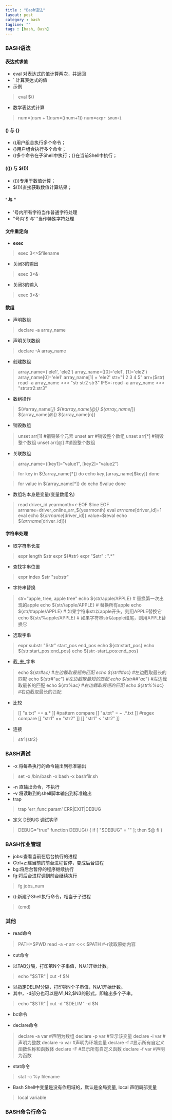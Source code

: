 ```yaml
---
title : "Bash语法"
layout: post
category : bash
tagline: ""
tags : [bash, Bash]
---
```



### BASH语法

#### 表达式求值

*	eval 对表达式的值计算两次，并返回
*	` 计算表达式的值
*	示例

>	eval $()

*	数学表达式计算

>	num=$[num+1]
>	num=$((num+1))
>	num=`expr $num+1`


#### () 与 {}

*	()用户组合执行多个命令；
*	{}用户组合执行多个命令；
*	()多个命令在子Shell中执行；{}在当前Shell中执行；

#### (()) 与 $(())

*	(())专用于数值计算；
*	$(())直接获取数值计算结果；

####  ' 与 "

*	'号内所有字符当作普通字符处理
*	"号内'$'与'`'当作特殊字符处理

####  文件重定向

*	**exec**

>	exec 3<>$filename

*	关闭3的输出

>	exec 3<&-

*	关闭3的输入

>	exec 3>&-

####  数组

*	声明数组

>	declare -a array_name

*	声明关联数组

>	declare -A array_name

*	创建数组

>	array_name=(\'ele1\', \'ele2\')
>	array_name=([0]=\'ele1\', [1]=\'ele2\')
>	array_name[0]=\'ele1\'		array_name[1] = \'ele2\'
>	str="1 2 3 4 5"		arr=($str)
>	read -a array_name <<< "str str2 str3"
>	IFS=: read -a array_name <<< "str:str2:str3"

*	数组操作

>	${#array_name[*]}
>	${#array_name[@]}
>	${array_name[*]}
>	${array_name[@]}
>	${array_name[n]}

*	销毁数组

>	unset arr[1]	#销毁某个元素
>	unset arr		#销毁整个数组
>	unset arr[*]		#销毁整个数组
>	unset arr[@]		#销毁整个数组

*	关联数组

>	array_name=([key1]="value1", [key2]="value2")  
  
>	for key in ${!array_name[*]}
>	do
>		echo $key,${array_name[$key]}
>	done
  
>	for value in ${array_name[*]}
>	do
>		echo $value
>	done

*	数组名本身是变量(变量数组名)

>	read driver_id yearmonth<<-EOF
>		$line
>	EOF
>	arrname=driver_online_arr_${yearmonth}
>	eval $arrname[$driver_id]=1
>	eval echo \${$arrname[$driver_id]}
>	value=$(eval echo \${$arrname[$driver_id]})


#### 字符串处理

*	取字符串长度

>	expr length $str
>	expr ${#str}
>	expr "$str" : ".*"


*	查找字串位置

>	expr index $str "substr"

*	字符串替换

>	str="apple, tree, apple tree"
>	echo ${str/apple/APPLE}   # 替换第一次出现的apple
>	echo ${str//apple/APPLE}  # 替换所有apple
>	echo ${str/#apple/APPLE}  # 如果字符串str以apple开头，则用APPLE替换它
>	echo ${str/%apple/APPLE}  # 如果字符串str以apple结尾，则用APPLE替换它


*	选取字串

>	expr substr "$str" start_pos end_pos
>	echo ${str:start_pos}
>	echo ${str:start_pos:end_pos}
>	echo ${str:-start_pos:end_pos}

*	截_去_字串

>	echo ${str#a*c}		#左边截取最短的匹配
>	echo ${str##a*c}	#左边截取最长的匹配
>	echo ${str#"a*c"}	#左边截取最短的匹配
>	echo ${str##"a*c"}	#左边截取最长的匹配
>	echo ${str%a*c}		#右边截取最短的匹配
>	echo ${str%%a*c}	#右边截取最长的匹配

*	比较

>	[[ "a.txt" == a.* ]]		#pattern compare
>	[[ "a.txt" = ~ .*\.txt ]]	#regex compare
>	[[ "str1" == "str2" ]]
>	[[ "str1" < "str2" ]]

*	连接

>	${str1}${str2}


### BASH调试

*	-x 将每条执行的命令输出到标准输出

>	set -x
>	/bin/bash -x
>	bash -x bashfilr.sh

*	-n 直输出命令，不执行
*	-v 将读取到的shell脚本输出到标准输出
*	trap

>	trap 'err_func param' ERR|EXIT|DEBUG

*	定义 DEBUG 调试钩子

>	DEBUG="true"
>	function DEBUG()
>	{
>		if [ "$DEBUG" = "" ]; then
>			$@
>		fi
>	}
>


### BASH作业管理

*	jobs:查看当前在后台执行的进程
*	Ctrl+z:建当前的前台进程暂停，变成后台进程
*	bg:将后台暂停的程序继续执行
*	fg:将后台进程调到前台继续执行

>	fg jobs_num

*	():新建子Shell执行命令，相当于子进程

>	(cmd)


### 其他

*	read命令

>	PATH=$PWD
>	read -a -r arr <<< $PATH		#-r读取原始内容

*	cut命令

*	以TAB分隔，打印第N个子串值，N从1开始计数。

>	echo "$STR" | cut -f $N

*	以指定DELIM分隔，打印第N个子串值，N从1开始计数。
*	其中，-d部分也可以是$N1,$N2,$N3的形式，即输出多个子串。

>	echo "$STR" | cut -d "$DELIM" -d $N

*	bc命令

*	declare命令

>	declare -a var		#声明为数组
>	declare -p var		#显示该变量
>	declare -i var		#声明为整数
>	declare -x var		#声明为环境变量
>	declare -f		#显示所有自定义函数名称和函数体
>	declare -F		#显示所有自定义函数
>	declare -f var		#声明为函数

*	stat命令

>	stat -c %y filename


*	Bash Shell中变量是没有作用域的，默认是全局变量, local 声明局部变量

>	local variable


### BASH命令行命令




